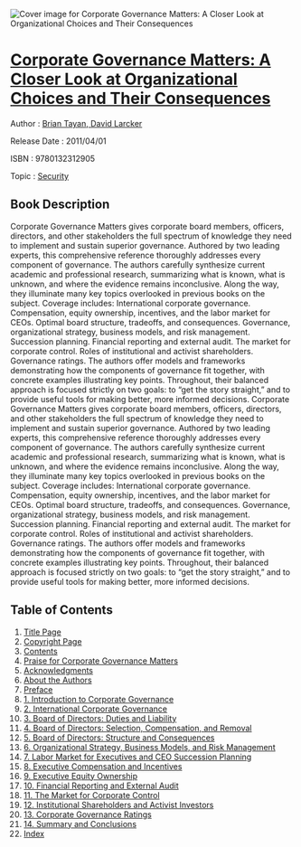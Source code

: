 ![Cover image for Corporate Governance Matters: A Closer Look at Organizational Choices and Their Consequences](https://imgdetail.ebookreading.net/cover/cover/security/EB9780132312905.jpg)

[Corporate Governance Matters: A Closer Look at Organizational Choices and Their Consequences](https://ebookreading.net/view/book/Corporate+Governance+Matters%3A+A+Closer+Look+at+Organizational+Choices+and+Their+Consequences-EB9780132312905_1.html "Corporate Governance Matters: A Closer Look at Organizational Choices and Their Consequences")
====================================================================================================================

Author : [Brian Tayan](https://ebookreading.net/search/author/Brian+Tayan),[ David Larcker](https://ebookreading.net/search/author/+David+Larcker)

Release Date : 2011/04/01

ISBN : 9780132312905

Topic : [Security](https://ebookreading.net/search/category/security)

Book Description
-----------------

Corporate Governance Matters gives corporate board members, officers, directors, and other stakeholders the full spectrum of knowledge they need to implement and sustain superior governance. Authored by two leading experts, this comprehensive reference thoroughly addresses every component of governance. The authors carefully synthesize current academic and professional research, summarizing what is known, what is unknown, and where the evidence remains inconclusive. Along the way, they illuminate many key topics overlooked in previous books on the subject. Coverage includes:
International corporate governance.
Compensation, equity ownership, incentives, and the labor market for CEOs.
Optimal board structure, tradeoffs, and consequences.
Governance, organizational strategy, business models, and risk management.
Succession planning.
Financial reporting and external audit.
The market for corporate control.
Roles of institutional and activist shareholders.
Governance ratings.
The authors offer models and frameworks demonstrating how the components of governance fit together, with concrete examples illustrating key points. Throughout, their balanced approach is focused strictly on two goals: to “get the story straight,” and to provide useful tools for making better, more informed decisions.
              Corporate Governance Matters gives corporate board members, officers, directors, and other stakeholders the full spectrum of knowledge they need to implement and sustain superior governance. Authored by two leading experts, this comprehensive reference thoroughly addresses every component of governance. The authors carefully synthesize current academic and professional research, summarizing what is known, what is unknown, and where the evidence remains inconclusive. Along the way, they illuminate many key topics overlooked in previous books on the subject. Coverage includes:
International corporate governance.
Compensation, equity ownership, incentives, and the labor market for CEOs.
Optimal board structure, tradeoffs, and consequences.
Governance, organizational strategy, business models, and risk management.
Succession planning.
Financial reporting and external audit.
The market for corporate control.
Roles of institutional and activist shareholders.
Governance ratings.
The authors offer models and frameworks demonstrating how the components of governance fit together, with concrete examples illustrating key points. Throughout, their balanced approach is focused strictly on two goals: to “get the story straight,” and to provide useful tools for making better, more informed decisions.
              
Table of Contents
-----------------

1. [Title Page](https://ebookreading.net/view/book/Corporate+Governance+Matters%3A+A+Closer+Look+at+Organizational+Choices+and+Their+Consequences-EB9780132312905_3.html)
1. [Copyright Page](https://ebookreading.net/view/book/Corporate+Governance+Matters%3A+A+Closer+Look+at+Organizational+Choices+and+Their+Consequences-EB9780132312905_4.html)
1. [Contents](https://ebookreading.net/view/book/Corporate+Governance+Matters%3A+A+Closer+Look+at+Organizational+Choices+and+Their+Consequences-EB9780132312905_6.html)
1. [Praise for Corporate Governance Matters](https://ebookreading.net/view/book/Corporate+Governance+Matters%3A+A+Closer+Look+at+Organizational+Choices+and+Their+Consequences-EB9780132312905_2.html)
1. [Acknowledgments](https://ebookreading.net/view/book/Corporate+Governance+Matters%3A+A+Closer+Look+at+Organizational+Choices+and+Their+Consequences-EB9780132312905_7.html)
1. [About the Authors](https://ebookreading.net/view/book/Corporate+Governance+Matters%3A+A+Closer+Look+at+Organizational+Choices+and+Their+Consequences-EB9780132312905_8.html)
1. [Preface](https://ebookreading.net/view/book/Corporate+Governance+Matters%3A+A+Closer+Look+at+Organizational+Choices+and+Their+Consequences-EB9780132312905_9.html)
1. [1. Introduction to Corporate Governance](https://ebookreading.net/view/book/Corporate+Governance+Matters%3A+A+Closer+Look+at+Organizational+Choices+and+Their+Consequences-EB9780132312905_10.html)
1. [2. International Corporate Governance](https://ebookreading.net/view/book/Corporate+Governance+Matters%3A+A+Closer+Look+at+Organizational+Choices+and+Their+Consequences-EB9780132312905_11.html)
1. [3. Board of Directors: Duties and Liability](https://ebookreading.net/view/book/Corporate+Governance+Matters%3A+A+Closer+Look+at+Organizational+Choices+and+Their+Consequences-EB9780132312905_12.html)
1. [4. Board of Directors: Selection, Compensation, and Removal](https://ebookreading.net/view/book/Corporate+Governance+Matters%3A+A+Closer+Look+at+Organizational+Choices+and+Their+Consequences-EB9780132312905_13.html)
1. [5. Board of Directors: Structure and Consequences](https://ebookreading.net/view/book/Corporate+Governance+Matters%3A+A+Closer+Look+at+Organizational+Choices+and+Their+Consequences-EB9780132312905_14.html)
1. [6. Organizational Strategy, Business Models, and Risk Management](https://ebookreading.net/view/book/Corporate+Governance+Matters%3A+A+Closer+Look+at+Organizational+Choices+and+Their+Consequences-EB9780132312905_15.html)
1. [7. Labor Market for Executives and CEO Succession Planning](https://ebookreading.net/view/book/Corporate+Governance+Matters%3A+A+Closer+Look+at+Organizational+Choices+and+Their+Consequences-EB9780132312905_16.html)
1. [8. Executive Compensation and Incentives](https://ebookreading.net/view/book/Corporate+Governance+Matters%3A+A+Closer+Look+at+Organizational+Choices+and+Their+Consequences-EB9780132312905_17.html)
1. [9. Executive Equity Ownership](https://ebookreading.net/view/book/Corporate+Governance+Matters%3A+A+Closer+Look+at+Organizational+Choices+and+Their+Consequences-EB9780132312905_18.html)
1. [10. Financial Reporting and External Audit](https://ebookreading.net/view/book/Corporate+Governance+Matters%3A+A+Closer+Look+at+Organizational+Choices+and+Their+Consequences-EB9780132312905_19.html)
1. [11. The Market for Corporate Control](https://ebookreading.net/view/book/Corporate+Governance+Matters%3A+A+Closer+Look+at+Organizational+Choices+and+Their+Consequences-EB9780132312905_20.html)
1. [12. Institutional Shareholders and Activist Investors](https://ebookreading.net/view/book/Corporate+Governance+Matters%3A+A+Closer+Look+at+Organizational+Choices+and+Their+Consequences-EB9780132312905_21.html)
1. [13. Corporate Governance Ratings](https://ebookreading.net/view/book/Corporate+Governance+Matters%3A+A+Closer+Look+at+Organizational+Choices+and+Their+Consequences-EB9780132312905_22.html)
1. [14. Summary and Conclusions](https://ebookreading.net/view/book/Corporate+Governance+Matters%3A+A+Closer+Look+at+Organizational+Choices+and+Their+Consequences-EB9780132312905_23.html)
1. [Index](https://ebookreading.net/view/book/Corporate+Governance+Matters%3A+A+Closer+Look+at+Organizational+Choices+and+Their+Consequences-EB9780132312905_24.html)
